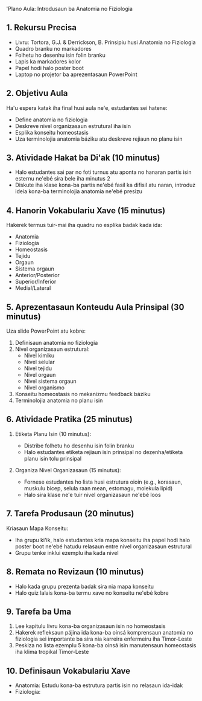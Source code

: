 'Plano Aula: Introdusaun ba Anatomia no Fiziologia

## 1. Rekursu Precisa

- Livru: Tortora, G.J. & Derrickson, B. Prinsipiu husi Anatomia no Fiziologia
- Quadro branku no markadores
- Folhetu ho desenhu isin folin branku
- Lapis ka markadores kolor
- Papel hodi halo poster boot
- Laptop no projetor ba aprezentasaun PowerPoint

## 2. Objetivu Aula

Ha'u espera katak iha final husi aula ne'e, estudantes sei hatene:
- Define anatomia no fiziologia
- Deskreve nivel organizasaun estrutural iha isin
- Esplika konseitu homeostasis
- Uza terminolojia anatomia báziku atu deskreve rejiaun no planu isin

## 3. Atividade Hakat ba Di'ak (10 minutus)

- Halo estudantes sai par no foti turnus atu aponta no hanaran partis isin esternu ne'ebé sira bele iha minutus 2
- Diskute iha klase kona-ba partis ne'ebé fasil ka difisil atu naran, introduz ideia kona-ba terminolojia anatomia ne'ebé presizu

## 4. Hanorin Vokabulariu Xave (15 minutus)

Hakerek termus tuir-mai iha quadru no esplika badak kada ida:
- Anatomia
- Fiziologia
- Homeostasis
- Tejidu
- Orgaun
- Sistema orgaun
- Anterior/Posterior
- Superior/Inferior
- Medial/Lateral

## 5. Aprezentasaun Konteudu Aula Prinsipal (30 minutus)

Uza slide PowerPoint atu kobre:
1. Definisaun anatomia no fiziologia
2. Nivel organizasaun estrutural:
   - Nivel kimiku
   - Nivel selular
   - Nivel tejidu
   - Nivel orgaun
   - Nivel sistema orgaun
   - Nivel organismo
3. Konseitu homeostasis no mekanizmu feedback báziku
4. Terminolojia anatomia no planu isin

## 6. Atividade Pratika (25 minutus)

1. Etiketa Planu Isin (10 minutus):
   - Distribe folhetu ho desenhu isin folin branku
   - Halo estudantes etiketa rejiaun isin prinsipal no dezenha/etiketa planu isin tolu prinsipal

2. Organiza Nivel Organizasaun (15 minutus):
   - Fornese estudantes ho lista husi estrutura oioin (e.g., korasaun, muskulu bicep, selula raan mean, estomagu, molekula lipid)
   - Halo sira klase ne'e tuir nivel organizasaun ne'ebé loos

## 7. Tarefa Produsaun (20 minutus)

Kriasaun Mapa Konseitu:
- Iha grupu ki'ik, halo estudantes kria mapa konseitu iha papel hodi halo poster boot ne'ebé hatudu relasaun entre nivel organizasaun estrutural
- Grupu tenke inklui ezemplu iha kada nivel

## 8. Remata no Revizaun (10 minutus)

- Halo kada grupu prezenta badak sira nia mapa konseitu
- Halo quiz lalais kona-ba termu xave no konseitu ne'ebé kobre

## 9. Tarefa ba Uma

1. Lee kapitulu livru kona-ba organizasaun isin no homeostasis
2. Hakerek refleksaun pájina ida kona-ba oinsá komprensaun anatomia no fiziologia sei importante ba sira nia karreira enfermeiru iha Timor-Leste
3. Peskiza no lista ezemplu 5 kona-ba oinsá isin manutensaun homeostasis iha klima tropikal Timor-Leste

## 10. Definisaun Vokabulariu Xave

- Anatomia: Estudu kona-ba estrutura partis isin no relasaun ida-idak
- Fiziologia: